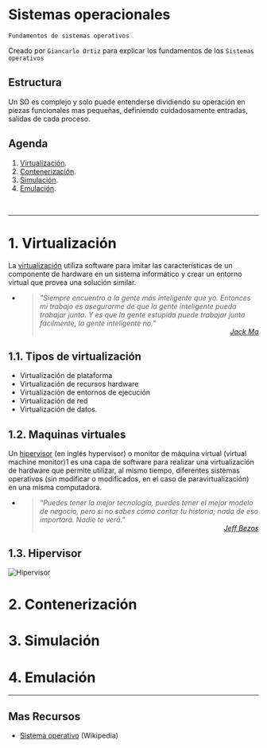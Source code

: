 # Sistemas operacionales
<p><code>Fundamentos de sistemas operativos</code></p>
<p>Creado por <code>Giancarlo Ortiz</code> para explicar los fundamentos de los <code>Sistemas operativos</code></p>

## Estructura
Un SO es complejo y solo puede entenderse dividiendo su operación en piezas funcionales mas pequeñas, definiendo cuidadosamente entradas, salidas de cada proceso.

## Agenda
1. [Virtualización](#1-virtualización).
1. [Contenerización](#2-contenerización).
1. [Simulación](#3-simulación).
1. [Emulación](#4-emulación).

<br>

---
# 1. Virtualización
La [virtualización][1_0] utiliza software para imitar las características de un componente de hardware en un sistema informático y crear un entorno virtual que provea una solución similar.

* ><i>"Siempre encuentro a la gente más inteligente que yo. Entonces mi trabajo es asegurarme de que la gente inteligente pueda trabajar junta. Y es que la gente estúpida puede trabajar junta fácilmente, la gente inteligente no."</i><br>
<cite style="display:block; text-align: right">[Jack Ma](https://es.wikipedia.org/wiki/Jack_Ma)</cite>

[1_0]:https://es.wikipedia.org/wiki/Virtualizaci%C3%B3n

## 1.1. Tipos de virtualización
* Virtualización de plataforma
* Virtualización de recursos hardware
* Virtualización de entornos de ejecución
* Virtualización de red
* Virtualización de datos.


## 1.2. Maquinas virtuales
Un [hipervisor][11_0] (en inglés hypervisor) o monitor de máquina virtual (virtual machine monitor)1​ es una capa de software para realizar una virtualización de hardware que permite utilizar, al mismo tiempo, diferentes sistemas operativos (sin modificar o modificados, en el caso de paravirtualización) en una misma computadora.

* ><i>"Puedes tener la mejor tecnología, puedes tener el mejor modelo de negocio, pero si no sabes cómo contar tu historia; nada de eso importará. Nadie te verá."</i><br>
<cite style="display:block; text-align: right">[Jeff Bezos](https://es.wikipedia.org/wiki/Jeff_Bezos)</cite>

[11_0]:https://es.wikipedia.org/wiki/Hipervisor

## 1.3. Hipervisor
![Hipervisor](img/type-hypervisors.svg "Tipos de hipervisores")



# 2. Contenerización


# 3. Simulación


# 4. Emulación


---
## Mas Recursos
- [Sistema operativo](https://es.wikipedia.org/wiki/Sistema_operativo) (Wikipedia)
